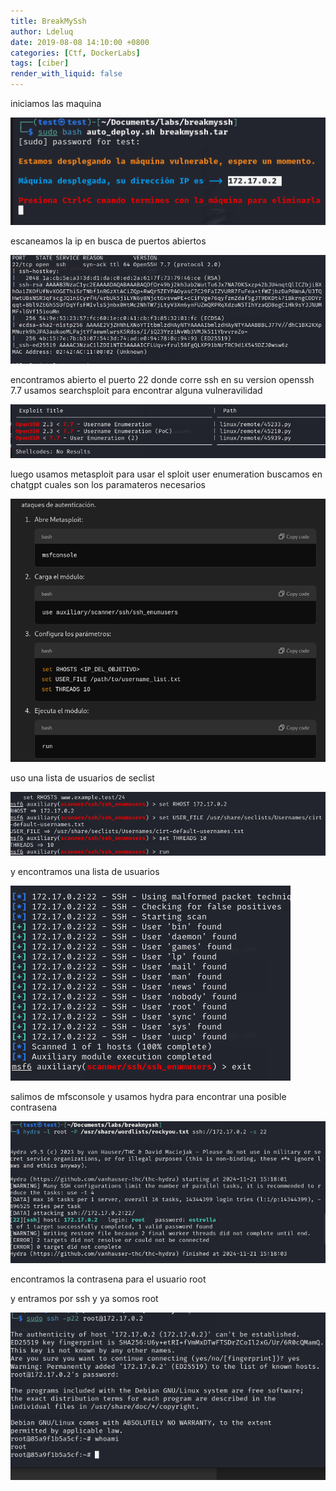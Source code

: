 ```yaml
---
title: BreakMySsh
author: Ldeluq
date: 2019-08-08 14:10:00 +0800
categories: [Ctf, DockerLabs]
tags: [ciber]
render_with_liquid: false
---
```


iniciamos las maquina 

![[Pasted image 20241121152326.png]](/imagenes/Pasted%20image%2020241121152326.png)

 escaneamos la ip en busca de puertos abiertos 
 
 ![[Pasted image 20241121152402.png]](/imagenes/Pasted%20image%2020241121152402.png)
 
encontramos abierto el puerto 22 donde corre ssh en su version openssh 7.7 usamos searchsploit  para encontrar alguna vulneravilidad

![[Pasted image 20241121152544.png]](/imagenes/Pasted%20image%2020241121152544.png)

luego usamos metasploit para usar el sploit user enumeration buscamos en chatgpt cuales son los paramateros necesarios

![[Pasted image 20241121152737.png]](/imagenes/Pasted%20image%2020241121152737.png)

 uso una lista de usuarios de seclist 
 
 ![[Pasted image 20241121152859.png]](/imagenes/Pasted%20image%2020241121152859.png)
 
 y encontramos una lista de usuarios
 
 ![[Pasted image 20241121152932.png]](/imagenes/Pasted%20image%2020241121152932.png)
 
 salimos de mfsconsole y usamos hydra para encontrar una posible contrasena 
 
 ![[Pasted image 20241121153040.png]](/imagenes/Pasted%20image%2020241121153040.png)
 
 encontramos la contrasena para el usuario root 

y entramos por ssh y ya somos root 

![[Pasted image 20241121153150.png]](/imagenes/Pasted%20image%2020241121153150.png)
